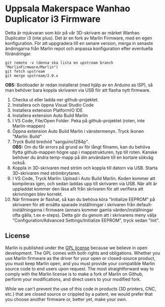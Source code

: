 # Uppsala Makerspace Wanhao Duplicator i3 Firmware

Detta är mjukvaran som kör på vår 3D-skrivare av märket Wanhao Duplicator i3 (inte plus). Det är en fork av Marlin Firmware, med en egen konfiguration. För att uppgradera till en senare version, merga in senaste ändringarna från Marlin repot och anpassa konfiguration efter eventuella förändringar.

```
git remote -v (denna ska lista en upstream branch "MarlinFirmware/Marlin")
git fetch upstream
git merge upstream/2.0.x
```

**OBS:** Bootloader är redan installerat (med hjälp av en Arduino as ISP), så man behöver bara koppla skrivaren via USB för att flasha nytt firmware.

1. Checka ut eller ladda ner github-projektet.
1. Installera och öppna Visual Studio Code
1. Installera extension PlatformIO IDE
1. Installera extension Auto Build Marlin
1. I VS Code, File/Open Folder. Peka på github-projektet (roten, inte Marlin-mappen)
1. Öppna extension Auto Build Marlin i vänstermenyn. Tryck ikonen "Marlin: Build"
1. Tryck Build bredvid "sanguino1284p".<br />
**OBS:** Om du får errors på grund av för långt filnamn, kan du behöva flytta github-mappen högre upp i mappstrukturen, typ till roten. Kanske behöver du ändra temp-mapp på din användare till en kortare sökväg också.
1. Koppla in 3D-skrivaren med ström och koppla till datorn via USB. Starta 3D-skrivaren med strömbrytaren.
1. I VS Code, Tryck Marlin: Upload i Auto Build Marlin.
Koden kommer att kompileras igen, och sedan laddas upp till skrivaren via USB. När allt är uppladdat kommer den läsa allt från skrivaren för att verifiera att skrivningen blev korrekt.
1. När firmware är flashat, så kan du behöva köra "Initialize EEPROM" på skrivaren för att ersätta sparade inställningar i skrivaren från default-inställningarna i firmware (annars kommer gamla värden/inställningar ofta gälla, t.ex e-steps). Detta gör du genom att i skrivarens meny välja "Configuration/Advanced Settings/Initialize EEPROM", tryck sedan "Init". 

## License

Marlin is published under the [GPL license](/LICENSE) because we believe in open development. The GPL comes with both rights and obligations. Whether you use Marlin firmware as the driver for your open or closed-source product, you must keep Marlin open, and you must provide your compatible Marlin source code to end users upon request. The most straightforward way to comply with the Marlin license is to make a fork of Marlin on Github, perform your modifications, and direct users to your modified fork.

While we can't prevent the use of this code in products (3D printers, CNC, etc.) that are closed source or crippled by a patent, we would prefer that you choose another firmware or, better yet, make your own.
